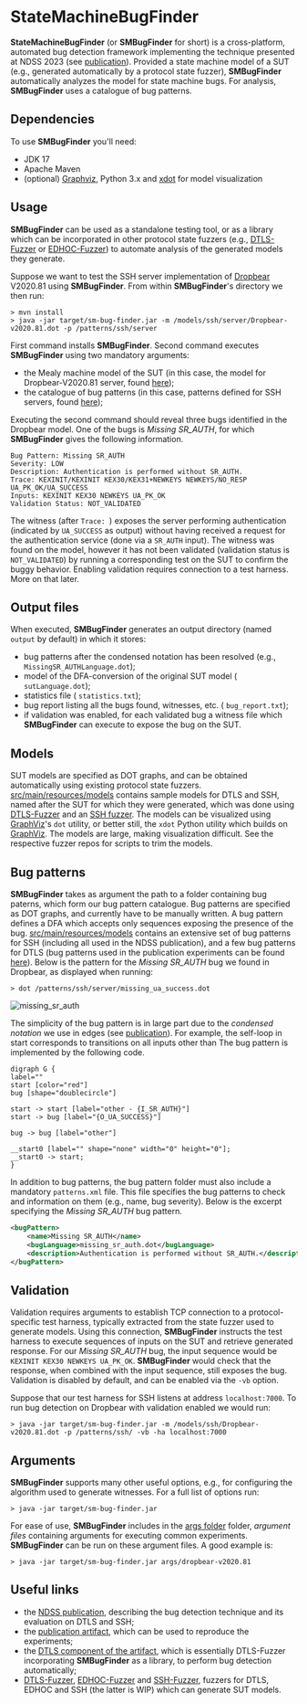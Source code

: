 # StateMachineBugFinder
**StateMachineBugFinder** (or **SMBugFinder** for short) is a cross-platform, automated bug detection framework implementing the technique presented at NDSS 2023 (see [publication][ndss2023]).
Provided a state machine model of a SUT (e.g., generated automatically by a protocol state fuzzer), **SMBugFinder** automatically analyzes the model for state machine bugs.
For analysis, **SMBugFinder** uses a catalogue of bug patterns.

## Dependencies

To use **SMBugFinder** you'll need:

* JDK 17
* Apache Maven
* (optional) [Graphviz][graphviz], Python 3.x and [xdot](https://pypi.org/project/xdot/) for model visualization

## Usage

**SMBugFinder** can be used as a standalone testing tool, or as a library which can be incorporated in other protocol state fuzzers (e.g., [DTLS-Fuzzer][dtlsfuzzer] or [EDHOC-Fuzzer][edhocfuzzer]) to automate analysis of the generated models they generate.

Suppose we want to test the SSH server implementation of [Dropbear][dropbear] V2020.81 using **SMBugFinder**.
From within **SMBugFinder**'s directory we then run:

    > mvn install
    > java -jar target/sm-bug-finder.jar -m /models/ssh/server/Dropbear-v2020.81.dot -p /patterns/ssh/server

First command installs **SMBugFinder**.
Second command executes **SMBugFinder** using two mandatory arguments:

  * the Mealy machine model of the SUT (in this case, the model for Dropbear-V2020.81 server, found [here](src/main/resources/models/ssh/server/Dropbear-v2020.81.dot));
  * the catalogue of bug patterns (in this case, patterns defined for SSH servers, found [here](src/main/resources/patterns/ssh/server));

Executing the second command should reveal three bugs identified in the Dropbear model.
One of the bugs is *Missing SR_AUTH*, for which  **SMBugFinder** gives the following information.

```
Bug Pattern: Missing SR_AUTH
Severity: LOW
Description: Authentication is performed without SR_AUTH.
Trace: KEXINIT/KEXINIT KEX30/KEX31+NEWKEYS NEWKEYS/NO_RESP UA_PK_OK/UA_SUCCESS
Inputs: KEXINIT KEX30 NEWKEYS UA_PK_OK
Validation Status: NOT_VALIDATED
```

The witness (after `Trace: `) exposes the server performing authentication (indicated by `UA_SUCCESS` as output) without having received a request for the authentication service (done via a `SR_AUTH` input).
The witness was found on the model, however it has not been validated (validation status is `NOT_VALIDATED`) by running a corresponding test on the SUT to confirm the buggy behavior.
Enabling validation requires connection to a test harness.
More on that later.

## Output files

When executed, **SMBugFinder** generates an output directory  (named `output` by default) in which it stores:

*  bug patterns after the condensed notation has been resolved (e.g., `MissingSR_AUTHLanguage.dot`);
*  model of the DFA-conversion of the original SUT model ( `sutLanguage.dot`);
*  statistics file ( `statistics.txt`);
*  bug report listing all the bugs found, witnesses, etc. ( `bug_report.txt`);
*  if validation was enabled, for each validated bug a witness file  which **SMBugFinder** can execute to expose the bug on the SUT.

## Models

SUT models are specified as DOT graphs, and can be obtained automatically using existing protocol state fuzzers.
[src/main/resources/models](src/main/resources/models) contains sample models for DTLS and SSH, named after the SUT for which they were generated, which was done using [DTLS-Fuzzer][dtlsfuzzer] and an [SSH fuzzer](https://easy.dans.knaw.nl/ui/datasets/id/easy-dataset:77503).
The models can be visualized using [GraphViz][graphviz]'s `dot` utility, or better still, the `xdot` Python utility which builds on [GraphViz][graphviz].
The models are large, making visualization difficult.
See the respective fuzzer repos for scripts to trim the models.

## Bug patterns

**SMBugFinder** takes as argument the path to a folder containing bug paterns, which form our bug pattern catalogue.
Bug patterns are specified as DOT graphs, and currently have to be manually written.
A bug pattern defines a DFA which accepts only sequences exposing the presence of the bug.
[src/main/resources/models](src/main/resources/models) contains an extensive set of bug patterns for SSH (including all used in the NDSS publication), and a few bug patterns for DTLS (bug patterns used in the publication experiments can be found [here](https://gitlab.com/pfg666/dtls-fuzzer/-/tree/bugcheck-artifact/src/main/resources/bugpatterns)).
Below is the pattern for the *Missing SR_AUTH* bug we found in Dropbear, as displayed when running:

    > dot /patterns/ssh/server/missing_ua_success.dot

![missing_sr_auth](https://github.com/assist-project/state-machine-bug-finder/assets/2325013/e65a7a0a-b6f9-4f02-8bd7-02a5a95609fa)

The simplicity of the bug pattern is in large part due to the *condensed notation* we use in edges (see [publication][ndss2023]).
For example, the self-loop in start corresponds to transitions on all inputs other than
The bug pattern is implemented by the following code.


```
digraph G {
label=""
start [color="red"]
bug [shape="doublecircle"]

start -> start [label="other - {I_SR_AUTH}"]
start -> bug [label="{O_UA_SUCCESS}"]

bug -> bug [label="other"]

__start0 [label="" shape="none" width="0" height="0"];
__start0 -> start;
}
```

In addition to bug patterns, the bug pattern folder must also include a mandatory `patterns.xml` file.
This file specifies the bug patterns to check and information on them (e.g., name, bug severity).
Below is the excerpt specifying the  *Missing SR_AUTH* bug pattern.

```xml
<bugPattern>
    <name>Missing SR_AUTH</name>
    <bugLanguage>missing_sr_auth.dot</bugLanguage>
    <description>Authentication is performed without SR_AUTH.</description>
</bugPattern>
```

## Validation

Validation requires arguments to establish TCP connection to a protocol-specific test harness, typically extracted from the state fuzzer used to generate models.
Using this connection, **SMBugFinder** instructs the test harness to execute sequences of inputs on the SUT and retrieve generated response.
For our *Missing SR_AUTH* bug, the input sequence would be `KEXINIT KEX30 NEWKEYS UA_PK_OK`.
**SMBugFinder** would check that the response, when combined with the input sequence, still exposes the bug.
Validation is disabled by default, and can be enabled via the `-vb` option.

Suppose that our test harness for SSH listens at address `localhost:7000`.
To run bug detection on Dropbear with validation enabled we would run:

    > java -jar target/sm-bug-finder.jar -m /models/ssh/Dropbear-v2020.81.dot -p /patterns/ssh/ -vb -ha localhost:7000

## Arguments

**SMBugFinder** supports many other useful options, e.g., for configuring the algorithm used to generate witnesses.
For a full list of options run:

    > java -jar target/sm-bug-finder.jar

For ease of use, **SMBugFinder** includes in the [args folder](args) folder, *argument files* containing arguments for executing common experiments.
**SMBugFinder** can be run on these argument files.
A good example is:


    > java -jar target/sm-bug-finder.jar args/dropbear-v2020.81

## Useful links

* the [NDSS publication][ndss2023], describing the bug detection technique and its evaluation on DTLS and SSH;
* the [publication artifact][artifact], which can be used to reproduce the experiments;
* the [DTLS component of the artifact][dtlsartifact], which is essentially DTLS-Fuzzer incorporating **SMBugFinder** as a library, to perform bug detection automatically;
* [DTLS-Fuzzer][dtlsfuzzer], [EDHOC-Fuzzer][edhocfuzzer] and [SSH-Fuzzer][sshfuzzer], fuzzers for DTLS, EDHOC and SSH (the latter is WIP) which can generate SUT models.


[artifact]:https://doi.org/10.5281/zenodo.7129240
[dtlsartifact]:https://gitlab.com/pfg666/dtls-fuzzer/-/blob/bugcheck-artifact
[graphviz]:https://graphviz.org/
[dropbear]: https://matt.ucc.asn.au/dropbear/dropbear.html
[edhocfuzzer]:https://github.com/protocol-fuzzing/edhoc-fuzzer
[dtlsfuzzer]:https://github.com/assist-project/dtls-fuzzer
[sshfuzzer]:https://github.com/assist-project/ssh-fuzzer
[ndss2023]:https://www.ndss-symposium.org/wp-content/uploads/2023/02/ndss2023_s68_paper.pdf
[sshharness]:https://easy.dans.knaw.nl/ui/datasets/id/easy-dataset:77503
